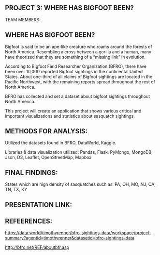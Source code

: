
## PROJECT 3: WHERE HAS BIGFOOT BEEN?

TEAM MEMBERS:

## WHERE HAS BIGFOOT BEEN?

Bigfoot is said to be an ape-like creature who roams around the forests of North America. Resembling a cross between a gorilla and a human, many have theorized that they are something of a “missing link” in evolution. 

According to Bigfoot Field Researcher Organization (BFRO), there have been over 10,000 reported Bigfoot sightings in the continental United States. About one-third of all claims of Bigfoot sightings are located in the Pacific Northwest, with the remaining reports spread throughout the rest of North America. 

BFRO has collected and set a dataset about bigfoot sightings throughout North America. 

This project will create an application that shows various critical and important visualizations and statistics about sasquatch sightings.

## METHODS FOR ANALYSIS:

Utilized the datasets found in BFRO, DataWorld, Kaggle.

Libraries & data visualization utilized: Pandas, Flask, PyMongo, MongoDB, Json, D3, Leaflet, OpenStreetMap, Mapbox

## FINAL FINDINGS:

States which are high density of sasquatches such as: PA, OH, MO, NJ, CA, TN, TX, KY

## PRESENTATION LINK:


## REFEERENCES:

https://data.world/timothyrenner/bfro-sightings-data/workspace/project-summary?agentid=timothyrenner&datasetid=bfro-sightings-data

http://bfro.net/REF/aboutbfr.asp

